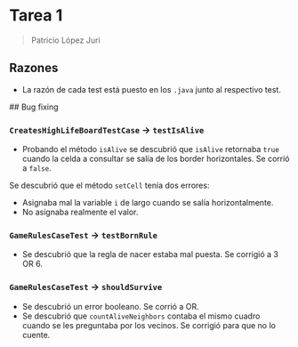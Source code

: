 # Tarea 1

> Patricio López Juri

## Razones

* La razón de cada test está puesto en los `.java` junto al respectivo test.

## Bug fixing

### `CreatesHighLifeBoardTestCase` -> `testIsAlive`

* Probando el método `isAlive` se descubrió que `isAlive` retornaba `true` cuando la celda a consultar se salía de los border horizontales. Se corrió a `false`.

Se descubrió que el método `setCell` tenía dos errores:
* Asignaba mal la variable `i` de largo cuando se salía horizontalmente.
* No asignaba realmente el valor.

### `GameRulesCaseTest` -> `testBornRule`

* Se descubrió que la regla de nacer estaba mal puesta. Se corrigió a 3 OR 6.

### `GameRulesCaseTest` -> `shouldSurvive`

* Se descubrió un error booleano. Se corrió a OR.
* Se descubrió que `countAliveNeighbors` contaba el mismo cuadro cuando se les preguntaba por los vecinos. Se corrigió para que no lo cuente.
